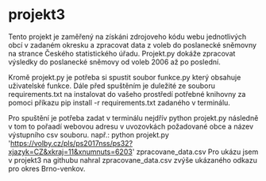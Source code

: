# projekt3

Tento projekt je zaměřený na získáni zdrojoveho kódu webu jednotlivých obcí v zadaném okresku a zpracovat data z voleb do poslanecké sněmovny na strance Českého statistického úřadu. Projekt.py dokáže zpracovat výsledky do poslanecké sněmovy od voleb 2006 až po poslední.

Kromě projekt.py je potřeba si spustit soubor funkce.py který obsahuje uživatelské funkce. Dále před spuštěním je duležité ze souboru requirements.txt na instalovat do vašeho prostředí potřebné knihovny za pomoci příkazu pip install -r requirements.txt zadaného v terminálu.

Pro spuštění  je potřeba zadat v terminálu nejdřív python projekt.py následně v tom to pořaadí webovou adresu v uvozovkách požadované obce a název výstupního csv souboru.
např.: python projekt.py 'https://volby.cz/pls/ps2017nss/ps32?xjazyk=CZ&xkraj=11&xnumnuts=6203' zpracovane_data.csv 
Pro ukázu jsem v projekt3 na githubu nahral zpracovane_data.csv zvýše ukázaného odkazu pro okres Brno-venkov.

